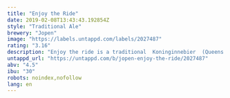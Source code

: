 ```yaml
---
title: "Enjoy the Ride"
date: 2019-02-08T13:43:43.192854Z
style: "Traditional Ale"
brewery: "Jopen"
image: "https://labels.untappd.com/labels/2027487"
rating: "3.16"
description: "Enjoy the ride is a traditional  Koninginnebier  (Queens beer) from the Netherlands. A brown ale brewed with poppy leafs. Brewed for the Enjoy the ride event in Nijmegen."
untappd_url: "https://untappd.com/b/jopen-enjoy-the-ride/2027487"
abv: "4.5"
ibu: "30"
robots: noindex,nofollow
lang: en
---
```


